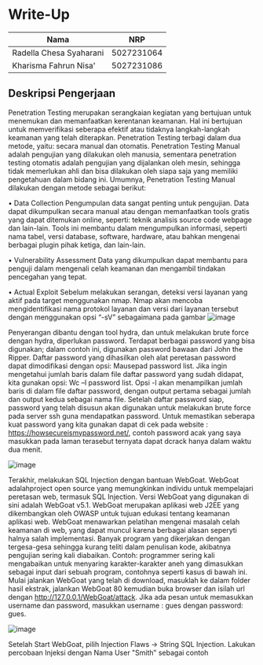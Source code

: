 # Write-Up

| Nama | NRP |
|---|---|
|Radella Chesa Syaharani|5027231064|
|Kharisma Fahrun Nisa' |5027231086|


## Deskripsi Pengerjaan
Penetration Testing merupakan serangkaian kegiatan yang bertujuan untuk menemukan dan memanfaatkan kerentanan keamanan. Hal ini bertujuan untuk memverifikasi seberapa efektif atau tidaknya langkah-langkah keamanan yang telah diterapkan. Penetration Testing terbagi dalam dua metode, yaitu: secara manual dan otomatis. Penetration Testing Manual adalah pengujian yang dilakukan oleh manusia, sementara penetration testing otomatis adalah pengujian yang dijalankan oleh mesin, sehingga tidak memerlukan ahli dan bisa dilakukan oleh siapa saja yang memiliki pengetahuan dalam bidang ini.
Umumnya, Penetration Testing Manual dilakukan dengan metode sebagai berikut:

 • Data Collection
  Pengumpulan data sangat penting untuk pengujian. Data dapat dikumpulkan secara manual atau dengan memanfaatkan tools gratis yang dapat ditemukan online, seperti: teknik analisis source code webpage dan lain-lain. Tools ini   membantu dalam mengumpulkan informasi, seperti nama tabel, versi database, software, hardware, atau bahkan mengenai berbagai plugin pihak ketiga, dan lain-lain.

 • Vulnerability Assessment
	 Data yang dikumpulkan dapat  membantu para penguji dalam mengenali celah keamanan dan mengambil tindakan pencegahan yang tepat.

 • Actual Exploit
 	Sebelum melakukan serangan, deteksi versi layanan yang aktif pada target menggunakan nmap. Nmap akan mencoba mengidentifikasi nama protokol layanan dan versi dari layanan tersebut dengan menggunakan opsi “-sV” sebagaimana pada gambar ![image](https://github.com/user-attachments/assets/d1fdd6b8-2941-4a42-9ac8-3a55be58f59b)

  Penyerangan dibantu dengan tool hydra, dan untuk melakukan brute force dengan hydra, diperlukan password. Terdapat berbagai password yang bisa digunakan; dalam contoh ini, digunakan password bawaan dari John the Ripper. Daftar password yang dihasilkan oleh alat peretasan password dapat dimodifikasi dengan opsi: Mausepad password list. Jika ingin mengetahui jumlah baris dalam file daftar password yang sudah didapat, kita gunakan opsi: Wc –l password list. Opsi -l akan menampilkan jumlah baris di dalam file daftar password, dengan output pertama sebagai jumlah dan output kedua sebagai nama file. Setelah daftar password siap, password yang telah disusun akan digunakan untuk melakukan brute force pada server ssh guna mendapatkan password.
  Untuk memastikan seberapa kuat password yang kita gunakan dapat di cek pada website : https://howsecureismypassword.net/, contoh password acak yang saya masukkan pada laman terasebut ternyata dapat dcrack hanya dalam waktu dua menit. 
 
  ![image](https://github.com/user-attachments/assets/29ec094d-69c3-4df4-866c-9eb42bfc801b)

Terakhir,  melakukan SQL Injection dengan bantuan WebGoat. WebGoat adalahproject open source yang memungkinkan individu untuk mempelajari peretasan web, termasuk SQL Injection. Versi WebGoat yang digunakan di sini adalah WebGoat v5.1. WebGoat merupakan aplikasi web J2EE yang dikembangkan oleh OWASP untuk tujuan edukasi tentang keamanan aplikasi web. WebGoat menawarkan pelatihan mengenai masalah celah keamanan di web, yang dapat muncul karena berbagai alasan seperyti halnya salah implementasi. Banyak program yang dikerjakan dengan tergesa-gesa sehingga kurang teliti dalam penulisan kode, akibatnya pengujian sering kali diabaikan. Contoh: programmer sering kali mengabaikan untuk menyaring karakter-karakter aneh yang dimasukkan sebagai input dari sebuah program, contohnya seperti kasus di bawah ini.
Mulai jalankan WebGoat yang telah di download, masuklah ke dalam folder hasil ekstrak, jalankan WebGoat 80 kemudian buka browser dan isilah url dengan http://127.0.0.1/WebGoat/attack. Jika ada pesan untuk memasukkan username dan password, masukkan username : gues dengan password: gues.

![image](https://github.com/user-attachments/assets/36926b77-58c4-4d9c-a31c-af075e38c3de)

Setelah Start WebGoat, pilih Injection Flaws → String SQL Injection. Lakukan percobaan Injeksi dengan Nama User "Smith‟ sebagai contoh  
